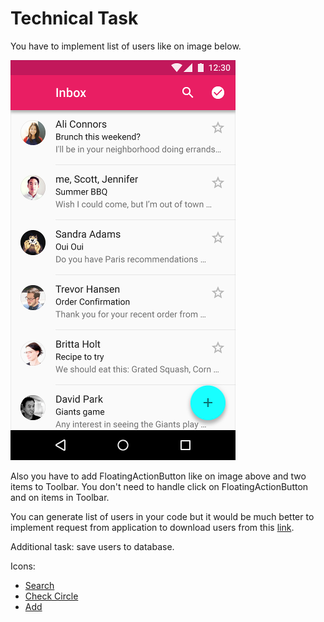 # Technical Task

You have to implement list of users like on image below.


![alt tag](https://raw.githubusercontent.com/volodymyryatsykiv/TechnicalTask/master/screenshot.png)


Also you have to add FloatingActionButton like on image above and two items to Toolbar. You don't need to handle click on FloatingActionButton and on items in Toolbar.


You can generate list of users in your code but it would be much better to implement request from application to download users from this [link](https://raw.githubusercontent.com/volodymyryatsykiv/TechnicalTask/master/users.json). 


Additional task: save users to database.


Icons:
- [Search](https://github.com/volodymyryatsykiv/TechnicalTask/blob/master/ic_search_white.png)
- [Check Circle](https://github.com/volodymyryatsykiv/TechnicalTask/blob/master/ic_check_circle_white.png)
- [Add](https://github.com/volodymyryatsykiv/TechnicalTask/blob/master/ic_add_black.png) 
